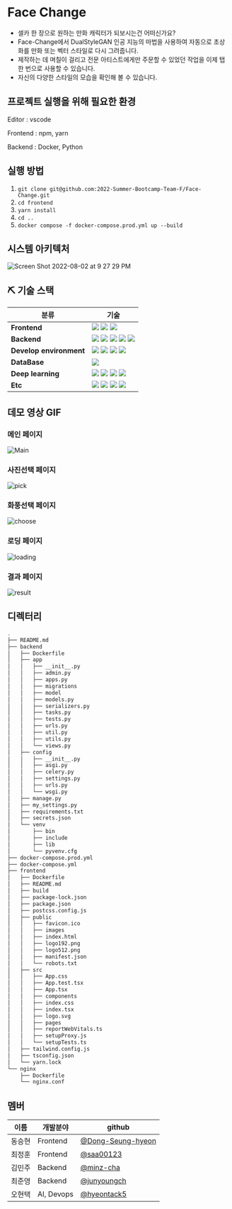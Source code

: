 # Face Change

- 셀카 한 장으로 원하는 만화 캐릭터가 되보시는건 어떠신가요?
- Face-Change에서 DualStyleGAN 인공 지능의 마법을 사용하여 자동으로 초상화를 만화 또는 벡터 스타일로 다시 그려줍니다.
- 제작하는 데 며칠이 걸리고 전문 아티스트에게만 주문할 수 있었던 작업을 이제 탭 한 번으로 사용할 수 있습니다.
- 자신의 다양한 스타일의 모습을 확인해 볼 수 있습니다.

## 프로젝트 실행을 위해 필요한 환경

Editor : vscode

Frontend : npm, yarn

Backend : Docker, Python

## 실행 방법

1. `git clone git@github.com:2022-Summer-Bootcamp-Team-F/Face-Change.git`
2. `cd frontend`
3. `yarn install`
4. `cd ..`
5. `docker compose -f docker-compose.prod.yml up --build`

## 시스템 아키텍처

![Screen Shot 2022-08-02 at 9 27 29 PM](https://user-images.githubusercontent.com/84794653/184146284-ae1787ac-ebda-43d2-9ae7-948cc83c2130.png)

## ⛏ 기술 스택

| 분류 | 기술 |
| --- | --- |
| **Frontend** | <img src="https://img.shields.io/badge/React-61DAFB?style=for-the-badge&logo=React&logoColor=white"> <img src="https://img.shields.io/badge/TypeScript-3178C6?style=for-the-badge&logo=Typescript&logoColor=white"> <img src="https://img.shields.io/badge/TailwindCSS-06B6D4?style=for-the-badge&logo=TailwindCSS&logoColor=white"> |
| **Backend** | <img src="https://img.shields.io/badge/Django-092E20?style=for-the-badge&logo=Django&logoColor=white"> <img src="https://img.shields.io/badge/Gunicorn-499848?style=for-the-badge&logo=Gunicorn&logoColor=white"> <img src="https://img.shields.io/badge/Nginx-009639?style=for-the-badge&logo=Nginx&logoColor=white"> <img src="https://img.shields.io/badge/RabbiMQ-FF6600?style=for-the-badge&logo=RabbiMQ&logoColor=white"> <img src="https://img.shields.io/badge/Celery-37814A?style=for-the-badge&logo=Celery&logoColor=white"> |
| **Develop environment** | <img src="https://img.shields.io/badge/Docker-2496ED?style=for-the-badge&logo=Docker&logoColor=white"> <img src="https://img.shields.io/badge/AmazonS3-db5141?style=for-the-badge&logo=AmazonS3&logoColor=white"> <img src="https://img.shields.io/badge/AmazonEC2-FF9900?style=for-the-badge&logo=AmazonEC2&logoColor=white"> <img src="https://img.shields.io/badge/AmazonAWS-ff9901?style=for-the-badge&logo=AmazonAWS&logoColor=white"> |
| **DataBase** | <img src="https://img.shields.io/badge/MongoDB-47A248?style=for-the-badge&logo=MongoDB&logoColor=white"> |
| **Deep learning** | <img src="https://img.shields.io/badge/Python-3776AB?style=for-the-badge&logo=Python&logoColor=white"> <img src="https://img.shields.io/badge/PyTorch-EE4C2C?style=for-the-badge&logo=PyTorch&logoColor=white"> <img src="https://img.shields.io/badge/GoogleColab-F9AB00?style=for-the-badge&logo=GoogleColab&logoColor=white"> <img src="https://img.shields.io/badge/OpenCV-5C3EE8?style=for-the-badge&logo=OpenCV&logoColor=white"> |
| **Etc** | <img src="https://img.shields.io/badge/Postman-FF6C37?style=for-the-badge&logo=Postman&logoColor=white"> <img src="https://img.shields.io/badge/Swagger-85EA2D?style=for-the-badge&logo=Swagger&logoColor=white"> <img src="https://img.shields.io/badge/Slack-4A154B?style=for-the-badge&logo=Slack&logoColor=white"> <img src="https://img.shields.io/badge/GitHub-181717?style=for-the-badge&logo=GitHub&logoColor=white">|

## 데모 영상 GIF

### 메인 페이지

![Main](https://user-images.githubusercontent.com/84794653/184158201-4bde8d94-2738-437d-8f04-b6fb782408b3.gif)

### 사진선택 페이지

![pick](https://user-images.githubusercontent.com/84794653/184158253-8d26b704-2972-4118-a5dc-56074c18baa5.gif)

### 화풍선택 페이지

![choose](https://user-images.githubusercontent.com/84794653/184158234-4b7e3f13-f23e-4cc5-87fa-e609b5c374f0.gif)

### 로딩 페이지

![loading](https://user-images.githubusercontent.com/84794653/184158266-830980d7-c500-4b28-b0e4-e28dc4ebdd8d.gif)

### 결과 페이지

![result](https://user-images.githubusercontent.com/84794653/184158283-e7bf75e4-b38a-468d-90d2-5831a5f81346.gif)

## 디렉터리

```bash
.
├── README.md
├── backend
│   ├── Dockerfile
│   ├── app
│   │   ├── __init__.py
│   │   ├── admin.py
│   │   ├── apps.py
│   │   ├── migrations
│   │   ├── model
│   │   ├── models.py
│   │   ├── serializers.py
│   │   ├── tasks.py
│   │   ├── tests.py
│   │   ├── urls.py
│   │   ├── util.py
│   │   ├── utils.py
│   │   └── views.py
│   ├── config
│   │   ├── __init__.py
│   │   ├── asgi.py
│   │   ├── celery.py
│   │   ├── settings.py
│   │   ├── urls.py
│   │   └── wsgi.py
│   ├── manage.py
│   ├── my_settings.py
│   ├── requirements.txt
│   ├── secrets.json
│   └── venv
│       ├── bin
│       ├── include
│       ├── lib
│       └── pyvenv.cfg
├── docker-compose.prod.yml
├── docker-compose.yml
├── frontend
│   ├── Dockerfile
│   ├── README.md
│   ├── build
│   ├── package-lock.json
│   ├── package.json
│   ├── postcss.config.js
│   ├── public
│   │   ├── favicon.ico
│   │   ├── images
│   │   ├── index.html
│   │   ├── logo192.png
│   │   ├── logo512.png
│   │   ├── manifest.json
│   │   └── robots.txt
│   ├── src
│   │   ├── App.css
│   │   ├── App.test.tsx
│   │   ├── App.tsx
│   │   ├── components
│   │   ├── index.css
│   │   ├── index.tsx
│   │   ├── logo.svg
│   │   ├── pages
│   │   ├── reportWebVitals.ts
│   │   ├── setupProxy.js
│   │   └── setupTests.ts
│   ├── tailwind.config.js
│   ├── tsconfig.json
│   └── yarn.lock
└── nginx
    ├── Dockerfile
    └── nginx.conf
```

##  멤버

| 이름 | 개발분야 | github |
| --- | --- | --- |
| 동승현 | Frontend | [@Dong-Seung-hyeon](https://github.com/Dong-Seung-hyeon) |
| 최정훈 | Frontend | [@saa00123](https://github.com/saa00123) |
| 김민주 | Backend | [@minz-cha](https://github.com/minz-cha) |
| 최준영 | Backend | [@junyoungch](https://github.com/junyoungch) | 
| 오현택 | AI, Devops | [@hyeontack5](https://github.com/hyeontack5) |
